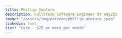 ```yaml
---
title: Phillip Ventura
description: Fullstack Software Engineer at Way2B1
image: "/assets/img/patreon/phillip-ventura.jpeg"
linkedin: fvnt
tier: "Core - $25 or more per month"
---
```

